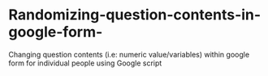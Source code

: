 # Randomizing-question-contents-in-google-form-
Changing question contents (i.e: numeric value/variables) within google form for individual people using Google script
